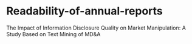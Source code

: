 # Readability-of-annual-reports
The Impact of Information Disclosure Quality on Market Manipulation: A Study Based on Text Mining of MD&amp;A

